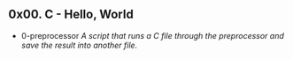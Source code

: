 ## 0x00. C - Hello, World

- 0-preprocessor *A script that runs a C file through the preprocessor and save the result into another file.*